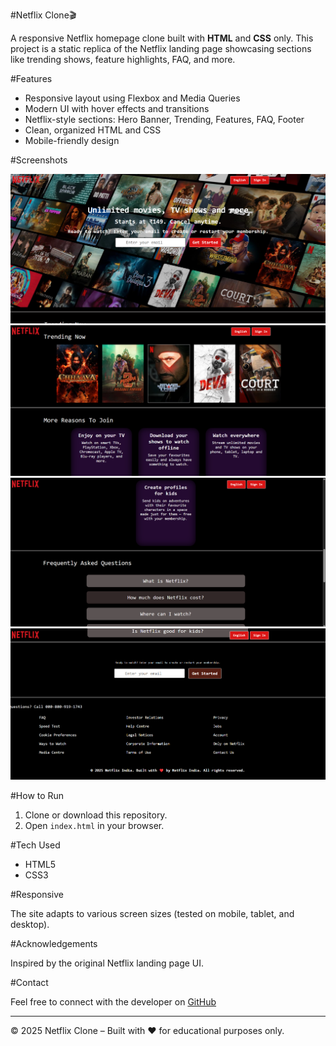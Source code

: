 #Netflix Clone🎬

A responsive Netflix homepage clone built with **HTML** and **CSS** only. This project is a static replica of the Netflix landing page showcasing sections like trending shows, feature highlights, FAQ, and more.

#Features

- Responsive layout using Flexbox and Media Queries
- Modern UI with hover effects and transitions
- Netflix-style sections: Hero Banner, Trending, Features, FAQ, Footer
- Clean, organized HTML and CSS
- Mobile-friendly design

#Screenshots

![Netflix Clone Screenshot](images/Screenshot1.png)
![Netflix Clone Screenshot](images/Screenshot2.png)
![Netflix Clone Screenshot](images/Screenshot3.png)
![Netflix Clone Screenshot](images/Screenshot4.png)



#How to Run

1. Clone or download this repository.
2. Open `index.html` in your browser.

#Tech Used

- HTML5
- CSS3

#Responsive

The site adapts to various screen sizes (tested on mobile, tablet, and desktop).

#Acknowledgements

Inspired by the original Netflix landing page UI.

#Contact

Feel free to connect with the developer on [GitHub](https://github.com/Ayeshaali124)

---

&copy; 2025 Netflix Clone – Built with ❤️ for educational purposes only.
